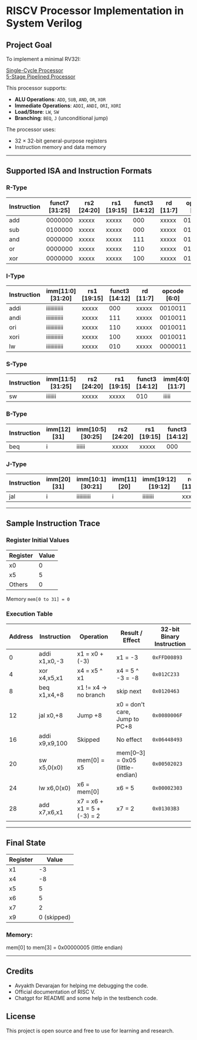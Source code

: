 # RISCV Processor Implementation in System Verilog

## Project Goal

To implement a minimal RV32I:

[Single-Cycle Processor](https://github.com/JaiViswaiswaren/RISCV-SystemVerilog/tree/main/Single-Cycle)  
[5-Stage Pipelined Processor](https://github.com/JaiViswaiswaren/RISCV-SystemVerilog/tree/main/5-Stage-Pipeline)

This processor supports:

* **ALU Operations**: `ADD`, `SUB`, `AND`, `OR`, `XOR`
* **Immediate Operations**: `ADDI`, `ANDI`, `ORI`, `XORI`
* **Load/Store**: `LW`, `SW`
* **Branching**: `BEQ`, `J` (unconditional jump)

The processor uses:

* 32 × 32-bit general-purpose registers  
* Instruction memory and data memory

---

## Supported ISA and Instruction Formats

### R-Type

| Instruction | funct7 [31:25] | rs2 [24:20] | rs1 [19:15] | funct3 [14:12] | rd [11:7] | opcode [6:0] | Type |
|-------------|----------------|-------------|-------------|----------------|-----------|---------------|------|
| add         | 0000000         | xxxxx       | xxxxx       | 000            | xxxxx     | 0110011        | R    |
| sub         | 0100000         | xxxxx       | xxxxx       | 000            | xxxxx     | 0110011        | R    |
| and         | 0000000         | xxxxx       | xxxxx       | 111            | xxxxx     | 0110011        | R    |
| or          | 0000000         | xxxxx       | xxxxx       | 110            | xxxxx     | 0110011        | R    |
| xor         | 0000000         | xxxxx       | xxxxx       | 100            | xxxxx     | 0110011        | R    |

### I-Type

| Instruction | imm[11:0] [31:20] | rs1 [19:15] | funct3 [14:12] | rd [11:7] | opcode [6:0] | Type |
|-------------|-------------------|-------------|----------------|-----------|---------------|------|
| addi        | iiiiiiiiiiii       | xxxxx       | 000            | xxxxx     | 0010011        | I    |
| andi        | iiiiiiiiiiii       | xxxxx       | 111            | xxxxx     | 0010011        | I    |
| ori         | iiiiiiiiiiii       | xxxxx       | 110            | xxxxx     | 0010011        | I    |
| xori        | iiiiiiiiiiii       | xxxxx       | 100            | xxxxx     | 0010011        | I    |
| lw          | iiiiiiiiiiii       | xxxxx       | 010            | xxxxx     | 0000011        | I    |

### S-Type

| Instruction | imm[11:5] [31:25] | rs2 [24:20] | rs1 [19:15] | funct3 [14:12] | imm[4:0] [11:7] | opcode [6:0] | Type |
|-------------|-------------------|-------------|-------------|----------------|------------------|---------------|------|
| sw          | iiiiiii            | xxxxx       | xxxxx       | 010            | iiiii            | 0100011        | S    |

### B-Type

| Instruction | imm[12] [31] | imm[10:5] [30:25] | rs2 [24:20] | rs1 [19:15] | funct3 [14:12] | imm[4:1] [11:8] | imm[11] [7] | opcode [6:0] | Type |
|-------------|--------------|-------------------|-------------|-------------|----------------|------------------|--------------|---------------|------|
| beq         | i            | iiiiii             | xxxxx       | xxxxx       | 000            | iiii             | i            | 1100011        | B    |

### J-Type

| Instruction | imm[20] [31] | imm[10:1] [30:21] | imm[11] [20] | imm[19:12] [19:12] | rd [11:7] | opcode [6:0] | Type |
|-------------|---------------|-------------------|---------------|----------------------|-----------|---------------|------|
| jal         | i             | iiiiiiiiii         | i             | iiiiiiii             | xxxxx     | 1101111        | J    |

---

## Sample Instruction Trace

### Register Initial Values

| Register | Value |
|----------|--------|
| x0       | 0      |
| x5       | 5      |
| Others   | 0      |

Memory `mem[0 to 31] = 0`

### Execution Table

| Address | Instruction     | Operation                      | Result / Effect                       | 32-bit Binary Instruction                     |
|---------|------------------|--------------------------------|----------------------------------------|------------------------------------------------|
| 0       | addi x1,x0,-3    | x1 = x0 + (-3)                 | x1 = -3                                | `0xFFD00893`                                   |
| 4       | xor x4,x5,x1     | x4 = x5 ^ x1                   | x4 = 5 ^ -3 = -8                        | `0x012C233`                                    |
| 8       | beq x1,x4,+8     | x1 != x4 → no branch           | skip next                              | `0x0120463`                                    |
| 12      | jal x0,+8        | Jump +8                        | x0 = don't care, Jump to PC+8          | `0x0080006F`                                   |
| 16      | addi x9,x9,100   | Skipped                        | No effect                              | `0x06448493`                                   |
| 20      | sw x5,0(x0)      | mem[0] = x5                    | mem[0–3] = 0x05 (little-endian)        | `0x00502023`                                   |
| 24      | lw x6,0(x0)      | x6 = mem[0]                    | x6 = 5                                 | `0x00002303`                                   |
| 28      | add x7,x6,x1     | x7 = x6 + x1 = 5 + (-3) = 2    | x7 = 2                                 | `0x01303B3`                                    |

---

## Final State

| Register | Value      |
|----------|------------|
| x1       | -3         |
| x4       | -8         |
| x5       | 5          |
| x6       | 5          |
| x7       | 2          |
| x9       | 0 (skipped) |

### Memory:
mem[0] to mem[3] = 0x00000005 (little endian)

---
## Credits
* Avyakth Devarajan for helping me debugging the code.
* Official documentation of RISC V.
* Chatgpt for README and some help in the testbench code.

##  License

This project is open source and free to use for learning and research.
